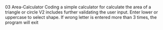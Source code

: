 03 Area-Calculator
Coding a simple calculator for calculate the area of a triangle or circle
V2 includes further validating the user input. Enter lower or uppercase to select shape. If wrong letter is entered more than 3 times, the program will exit
